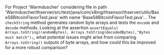 For Project 'Warmduscher' considering file in path 'Warmduscher/thserver/src/test/java/com/x8ing/thsensor/thserver/utils/Base58BitcoinFlavorTest.java' with name 'Base58BitcoinFlavorTest.java'... 
The `checkString` method generates random byte arrays and tests the `encode` and `decode` methods. Looking at the assertion `assertEquals( Arrays.toString(randomBytes), Arrays.toString(decodedBytes),"Bytes must match");`, what potential issues might arise from comparing `Arrays.toString()` outputs of byte arrays, and how could this be improved for a more robust comparison?